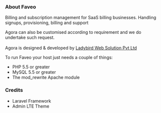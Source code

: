 <h3>About Faveo</h3>

Billing and subscription management for SaaS billing businesses. Handling signups, provisioning, billing and support

Agora can also be customised according to requirement and we do undertake such request.
<br/><br/>
Agora is designed & developed by <a href="http://www.ladybirdweb.com/" target="_blank">Ladybird Web Solution Pvt Ltd</a></p>



<p>To run Faveo your host just needs a couple of things:</p>
<ul>
  <li>PHP 5.5 or greater</li>
  <li>MySQL 5.5 or greater</li>
  <li>The mod_rewrite Apache module</li>
</ul>

<h3><a id="user-content-credits" href="https://github.com/ladybirdweb/faveo-helpdesk#credits" aria-hidden="true"></a>Credits</h3>
<ul>
  <li>Laravel Framework</li>
  <li>Admin LTE Theme</li>
</ul>

